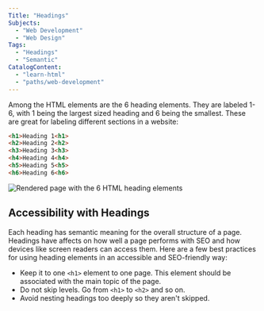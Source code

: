 ```yaml
---
Title: "Headings"
Subjects:
  - "Web Development"
  - "Web Design"
Tags:
  - "Headings"
  - "Semantic"
CatalogContent:
  - "learn-html"
  - "paths/web-development"
---
```


Among the HTML elements are the 6 heading elements. They are labeled 1-6, with 1 being the largest sized heading and 6 being the smallest. These are great for labeling different sections in a website:

```html
<h1>Heading 1<h1>
<h2>Heading 2<h2>
<h3>Heading 3<h3>
<h4>Heading 4<h4>
<h5>Heading 5<h5>
<h6>Heading 6<h6>
```

![Rendered page with the 6 HTML heading elements](https://i.imgur.com/8NNe3NE.png)
## Accessibility with Headings

Each heading has semantic meaning for the overall structure of a page. Headings have affects on how well a page performs with SEO and how devices like screen readers can access them. Here are a few best practices for using heading elements in an accessible and SEO-friendly way: 

* Keep it to one `<h1>` element to one page. This element should be associated with the main topic of the page.
* Do not skip levels. Go from `<h1>` to `<h2>` and so on.
* Avoid nesting headings too deeply so they aren't skipped.
